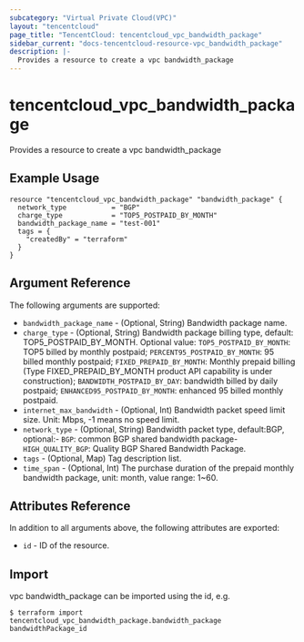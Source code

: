 ```yaml
---
subcategory: "Virtual Private Cloud(VPC)"
layout: "tencentcloud"
page_title: "TencentCloud: tencentcloud_vpc_bandwidth_package"
sidebar_current: "docs-tencentcloud-resource-vpc_bandwidth_package"
description: |-
  Provides a resource to create a vpc bandwidth_package
---
```


# tencentcloud_vpc_bandwidth_package

Provides a resource to create a vpc bandwidth_package

## Example Usage

```hcl
resource "tencentcloud_vpc_bandwidth_package" "bandwidth_package" {
  network_type           = "BGP"
  charge_type            = "TOP5_POSTPAID_BY_MONTH"
  bandwidth_package_name = "test-001"
  tags = {
    "createdBy" = "terraform"
  }
}
```

## Argument Reference

The following arguments are supported:

* `bandwidth_package_name` - (Optional, String) Bandwidth package name.
* `charge_type` - (Optional, String) Bandwidth package billing type, default: TOP5_POSTPAID_BY_MONTH. Optional value: `TOP5_POSTPAID_BY_MONTH`: TOP5 billed by monthly postpaid; `PERCENT95_POSTPAID_BY_MONTH`: 95 billed monthly postpaid; `FIXED_PREPAID_BY_MONTH`: Monthly prepaid billing (Type FIXED_PREPAID_BY_MONTH product API capability is under construction); `BANDWIDTH_POSTPAID_BY_DAY`: bandwidth billed by daily postpaid; `ENHANCED95_POSTPAID_BY_MONTH`: enhanced 95 billed monthly postpaid.
* `internet_max_bandwidth` - (Optional, Int) Bandwidth packet speed limit size. Unit: Mbps, -1 means no speed limit.
* `network_type` - (Optional, String) Bandwidth packet type, default:BGP, optional:- `BGP`: common BGP shared bandwidth package- `HIGH_QUALITY_BGP`: Quality BGP Shared Bandwidth Package.
* `tags` - (Optional, Map) Tag description list.
* `time_span` - (Optional, Int) The purchase duration of the prepaid monthly bandwidth package, unit: month, value range: 1~60.

## Attributes Reference

In addition to all arguments above, the following attributes are exported:

* `id` - ID of the resource.



## Import

vpc bandwidth_package can be imported using the id, e.g.
```
$ terraform import tencentcloud_vpc_bandwidth_package.bandwidth_package bandwidthPackage_id
```


